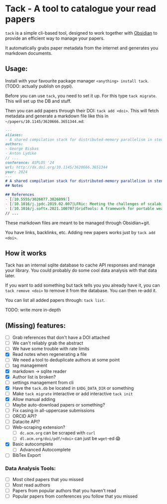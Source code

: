 # Tack - A tool to catalogue your read papers

`tack` is a simple cli-based tool, designed to work together with [Obsidian](https://obsidian.md/) to provide an
efficient way to manage your papers.

It automatically grabs paper metadata from the internet and generates you markdown documents.

## Usage:

Install with your favourite package manager `<anything> install tack`. (TODO: actually publish on pypi).

Before you can use `tack`, you need to set it up. For this type `tack migrate`. This will set up the DB and stuff.

Then you can add papers through their DOI: `tack add <doi>`. This will fetch metadata and generate a markdown file like this in `~/papers/10.1145/3620666.3651344.md`:

```md
---
aliases:
- A shared compilation stack for distributed-memory parallelism in stencil DSLs
authors:
- George Bisbas
- Anton Lydike
// ...
conference: ASPLOS '24
url: http://dx.doi.org/10.1145/3620666.3651344
year: 2024
---
# A shared compilation stack for distributed-memory parallelism in stencil DSLs
## Notes

## References
- [[10.5555/3026877.3026899]]
- [[10.1016/j.jpdc.2019.02.007|LFRic: Meeting the challenges of scalability and performance portability in Weather and Climate models]] (S.V. Adams et. al. - 2019)
- [[10.1016/j.softx.2021.100707|GridTools: A framework for portable weather and climate applications]] (Anton Afanasyev et. al. - 2021)
// ...
```

These markdown files are meant to be managed through Obsidian+git.

You have links, backlinks, etc. Adding new papers works just by `tack add <doi>`.

## How it works

Tack has an internal sqlite database to cache API responses and manage your library. You could probably do some cool data analysis with that data later.

If you want to add something but tack tells you you already have it, you can `tack remove <doi>` to remove it from the database. You can then re-add it.

You can list all added papers through: `tack list`.

TODO: write more in-depth

## (Missing) features:

- [ ] Grab references that don't have a DOI attached 
- [ ] We can't reliably grab the abstract
- [ ] We have some trouble with rate limits
- [X] Read notes when regenerating a file
- [ ] We need a tool to deduplicate authors at some point
- [ ] tag management
- [X] markdown -> sqlite reader
- [X] Author list is broken?
- [ ] settings management from cli
- [X] Have the `tack.db` be located in `$XDG_DATA_DIR` or something
- [ ] Make `tack migrate` interactive or add interactive `tack init`
- [X] Allow manual adding
- [ ] Maybe auto-download papers or something?
- [ ] Fix casing in all-uppercase submissions
- [ ] ORCID API?
- [ ] Datacite API?
- [ ] Web-scraping extension?
  - [ ] `dc.acm.org` can be scraped with `curl` 
  - [ ] `dl.acm.org/doi/pdf/<doi>` can just be `wget`-ed :scream:
- [X] Basic autocomplete
  - [ ] Advanced Autocomplete 
- [ ] BibTex Export

### Data Analysis Tools:

- [ ] Most cited papers that you missed
- [ ] Most read authors
- [ ] Papers from popular authors that you haven't read
- [ ] Popular papers from conferences you follow that you missed
